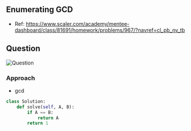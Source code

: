
## Enumerating GCD
- Ref: https://www.scaler.com/academy/mentee-dashboard/class/81691/homework/problems/967/?navref=cl_pb_nv_tb

## Question
![Question](http://ankit-portfolio.s3-ap-southeast-1.amazonaws.com/images/datastructures/scaler/016-enumerating-gcd-question.png)


### Approach
- gcd

```py
class Solution:
    def solve(self, A, B):
        if A == B:
            return A
        return 1
```